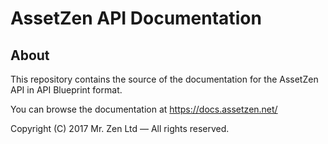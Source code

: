 AssetZen API Documentation
==========================

About
-----

This repository contains the source of the documentation for the AssetZen API
in API Blueprint format.

You can browse the documentation at https://docs.assetzen.net/


Copyright (C) 2017 Mr. Zen Ltd — All rights reserved.
